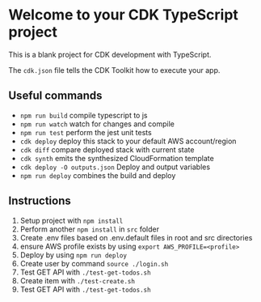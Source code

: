# Welcome to your CDK TypeScript project

This is a blank project for CDK development with TypeScript.

The `cdk.json` file tells the CDK Toolkit how to execute your app.

## Useful commands

* `npm run build`   compile typescript to js
* `npm run watch`   watch for changes and compile
* `npm run test`    perform the jest unit tests
* `cdk deploy`      deploy this stack to your default AWS account/region
* `cdk diff`        compare deployed stack with current state
* `cdk synth`       emits the synthesized CloudFormation template
* `cdk deploy -O outputs.json` Deploy and output variables
* `npm run deploy`  combines the build and deploy

## Instructions
1. Setup project with `npm install`
2. Perform another `npm install` in `src` folder
3. Create .env files based on .env.default files in root and src directories
4. ensure AWS profile exists by using `export AWS_PROFILE=<profile>`
5. Deploy by using `npm run deploy`
6. Create user by command `source ./login.sh`
7. Test GET API with `./test-get-todos.sh`
8. Create item with `./test-create.sh`
9. Test GET API with `./test-get-todos.sh`
